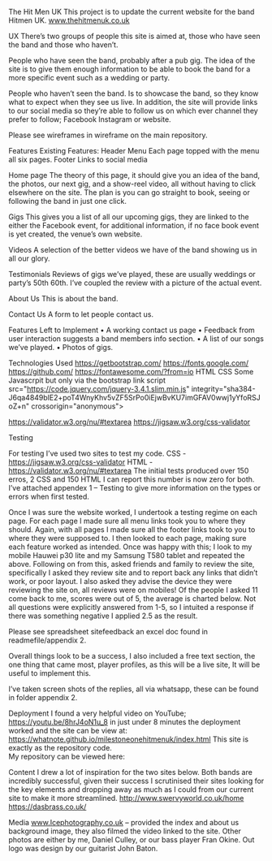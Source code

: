 The Hit Men UK
This project is to update the current website for the band Hitmen UK.
www.thehitmenuk.co.uk 

UX
There’s two groups of people this site is aimed at, those who have seen the band and those who haven’t. 

People who have seen the band, probably after a pub gig. The idea of the site is to give them enough information to be able to book the band for a more specific event such as a wedding or party. 

People who haven’t seen the band. Is to showcase the band, so they know what to expect when they see us live. 
In addition, the site will provide links to our social media so they’re able to follow us on which ever channel they prefer to follow; Facebook Instagram or website.

Please see wireframes in wireframe on the main repository.

Features
Existing Features:
Header Menu
Each page topped with the menu all six pages. 
Footer 
Links to social media 

Home page
The theory of this page, it should give you an idea of the band, the photos, our next gig, and a show-reel video, all without having to click elsewhere on the site. The plan is you can go straight to book,  seeing or following the band in just one click. 

Gigs
This gives you a list of all our upcoming gigs, they are linked to the either the Facebook event, for additional information, if no face book event is yet created, the venue’s own website.  

Videos
A selection of the better videos we have of the band showing us in all our glory. 

Testimonials 
Reviews of gigs we’ve played, these are usually weddings or party’s 50th 60th. I’ve coupled the review with a picture of the actual event. 

About Us
This is about the band.

Contact Us
A form to let people contact us. 


Features Left to Implement
•	A working contact us page
•	Feedback from user interaction suggests a band members info section.
•	A list of our songs we’ve played.
•	Photos of gigs.

Technologies Used
https://getbootstrap.com/
https://fonts.google.com/
https://github.com/
https://fontawesome.com/?from=io
HTML
CSS
Some Javascrpit but only via the bootstrap link
script src="https://code.jquery.com/jquery-3.4.1.slim.min.js" integrity="sha384-J6qa4849blE2+poT4WnyKhv5vZF5SrPo0iEjwBvKU7imGFAV0wwj1yYfoRSJoZ+n" crossorigin="anonymous"></script>
<script src="https://cdn.jsdelivr.net/npm/popper.js@1.16.0/dist/umd/popper.min.js" integrity="sha384-Q6E9RHvbIyZFJoft+2mJbHaEWldlvI9IOYy5n3zV9zzTtmI3UksdQRVvoxMfooAo" crossorigin="anonymous"></script>
<script src="https://stackpath.bootstrapcdn.com/bootstrap/4.4.1/js/bootstrap.min.js" integrity="sha384-wfSDF2E50Y2D1uUdj0O3uMBJnjuUD4Ih7YwaYd1iqfktj0Uod8GCExl3Og8ifwB6" crossorigin="anonymous"></script>

https://validator.w3.org/nu/#textarea 
https://jigsaw.w3.org/css-validator 

Testing

For testing I’ve used two sites to test my code. 
CSS -https://jigsaw.w3.org/css-validator 
HTML - https://validator.w3.org/nu/#textarea
The initial tests produced over 150 erros, 2 CSS and 150 HTML I can report this number is now zero  for both. I’ve attached appendex 1 – Testing to give more information on the types or errors when first tested. 

Once I was sure the website worked, I undertook a testing regime on each page. 
For each page I made sure all menu links took you to where they should. Again, with all pages I made sure all the footer links took to you to where they were supposed to. 
I then looked to each page, making sure each feature worked as intended. 
Once was happy with this; I look to my mobile Hauwei p30 lite and my Samsung T580 tablet and repeated the above. 
Following on from this, asked friends and family to review the site, specifically I asked they review site and to report back any links that didn’t work, or poor layout. I also asked they advise the device they were reviewing the site on, all reviews were on mobiles! 
Of the people I asked 11 come back to me, scores were out of 5, the average is charted below. Not all questions were explicitly answered from 1-5, so I intuited a response if there was something negative I applied 2.5 as the result. 

Please see spreadsheet sitefeedback an excel doc found in readmefile/appendix 2.    
 
Overall things look to be a success, I also included a free text section, the one thing that came most, player profiles, as this will be a live site, It will be useful to implement this.

I’ve taken screen shots of the replies, all via whatsapp, these can be found in folder appendix 2. 

Deployment
I found a very helpful video on YouTube; https://youtu.be/8hrJ4oN1u_8  in just under 8 minutes the deployment worked and the site can be view at:
https://whatnote.github.io/milestoneonehitmenuk/index.html
This site is exactly as the repository code.   
My repository can be viewed here:

Content
I drew a lot of inspiration for the two sites below. Both bands are incredibly successful, given their success I scrutinised their sites looking for the key elements and dropping away as much as I could from our current site to make it more streamlined. 
http://www.swervyworld.co.uk/home 
https://dasbrass.co.uk/

Media
www.Icephotography.co.uk – provided the index and about us background image, they also filmed the video linked to the site. 
Other photos are either by me, Daniel Culley, or our bass player Fran Okine. 
Out logo was design by our guitarist John Baton.
